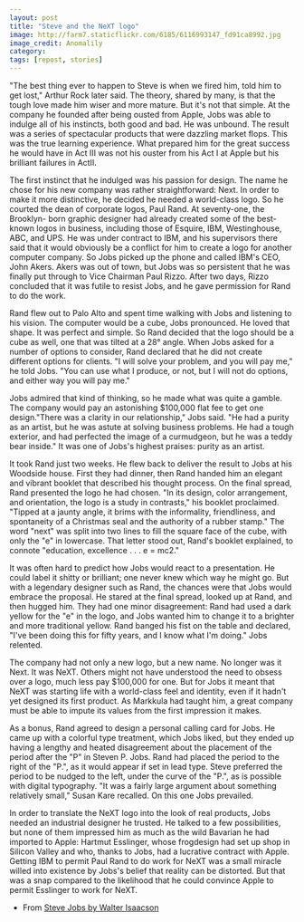 ```yaml
---
layout: post
title: "Steve and the NeXT logo"
image: http://farm7.staticflickr.com/6185/6116993147_fd91ca8992.jpg
image_credit: Anomalily
category: 
tags: [repost, stories]
---
```


"The best thing ever to happen to Steve is when we fired him, told him to get lost," Arthur Rock later said. The theory, shared by many, is that the tough love made him wiser and more mature. But it's not that simple. At the company he founded after being ousted from Apple, Jobs was able to indulge all of his instincts, both good and bad. He was unbound. The result was a series of spectacular products that were dazzling market flops. This was the true learning experience. What prepared him for the great success he would have in Act III was not his ouster from his Act I at Apple but his brilliant failures in ActII.

The first instinct that he indulged was his passion for design. The name he chose for his new company was rather straightforward: Next. In order to make it more distinctive, he decided he needed a world-class logo. So he courted the dean of corporate logos, Paul Rand. At seventy-one, the Brooklyn- born graphic designer had already created some of the best-known logos in business, including those of Esquire, IBM, Westinghouse, ABC, and UPS. He was under contract to IBM, and his supervisors there said that it would obviously be a conflict for him to create a logo for another computer company. So Jobs picked up the phone and called IBM's CEO, John Akers. Akers was out of town, but Jobs was so persistent that he was finally put through to Vice Chairman Paul Rizzo. After two days, Rizzo concluded that it was futile to resist Jobs, and he gave permission for Rand to do the work.

Rand flew out to Palo Alto and spent time walking with Jobs and listening to his vision. The computer would be a cube, Jobs pronounced. He loved that shape. It was perfect and simple. So Rand decided that the logo should be a cube as well, one that was tilted at a 28° angle. When Jobs asked for a number of options to consider, Rand declared that he did not create different options for clients. "I will solve your problem, and you will pay me," he told Jobs. "You can use what I produce, or not, but I will not do options, and either way you will pay me."

Jobs admired that kind of thinking, so he made what was quite a gamble. The company would pay an astonishing $100,000 flat fee to get one design."There was a clarity in our relationship," Jobs said. "He had a purity as an artist, but he was astute at solving business problems. He had a tough exterior, and had perfected the image of a curmudgeon, but he was a teddy bear inside." It was one of Jobs's highest praises: purity as an artist.

It took Rand just two weeks. He flew back to deliver the result to Jobs at his Woodside house. First they had dinner, then Rand handed him an elegant and vibrant booklet that described his thought process. On the final spread, Rand presented the logo he had chosen. "In its design, color arrangement, and orientation, the logo is a study in contrasts," his booklet proclaimed. "Tipped at a jaunty angle, it brims with the informality, friendliness, and spontaneity of a Christmas seal and the authority of a rubber stamp." The word "next" was split into two lines to fill the square face of the cube, with only the "e" in lowercase. That letter stood out, Rand's booklet explained, to connote "education, excellence . . . e = mc2."

It was often hard to predict how Jobs would react to a presentation. He could label it shitty or brilliant; one never knew which way he might go. But with a legendary designer such as Rand, the chances were that Jobs would embrace the proposal. He stared at the final spread, looked up at Rand, and then hugged him. They had one minor disagreement: Rand had used a dark yellow for the "e" in the logo, and Jobs wanted him to change it to a brighter and more traditional yellow. Rand banged his fist on the table and declared, "I've been doing this for fifty years, and I know what I'm doing." Jobs relented.

The company had not only a new logo, but a new name. No longer was it Next. It was NeXT. Others might not have understood the need to obsess over a logo, much less pay $100,000 for one. But for Jobs it meant that NeXT was starting life with a world-class feel and identity, even if it hadn't yet designed its first product. As Markkula had taught him, a great company must be able to impute its values from the first impression it makes.

As a bonus, Rand agreed to design a personal calling card for Jobs. He came up with a colorful type treatment, which Jobs liked, but they ended up having a lengthy and heated disagreement about the placement of the period after the "P" in Steven P. Jobs. Rand had placed the period to the right of the "P.", as it would appear if set in lead type. Steve preferred the period to be nudged to the left, under the curve of the "P.", as is possible with digital typography. "It was a fairly large argument about something relatively small," Susan Kare recalled. On this one Jobs prevailed.

In order to translate the NeXT logo into the look of real products, Jobs needed an industrial designer he trusted. He talked to a few possibilities, but none of them impressed him as much as the wild Bavarian he had imported to Apple: Hartmut Esslinger, whose frogdesign had set up shop in Silicon Valley and who, thanks to Jobs, had a lucrative contract with Apple. Getting IBM to permit Paul Rand to do work for NeXT was a small miracle willed into existence by Jobs's belief that reality can be distorted. But that was a snap compared to the likelihood that he could convince Apple to permit Esslinger to work for NeXT.

- From [Steve Jobs by Walter Isaacson](http://rcm.amazon.com/e/cm?lt1=_blank&bc1=000000&IS2=1&bg1=FFFFFF&fc1=000000&lc1=0000FF&t=breharsblo-20&o=1&p=8&l=as4&m=amazon&f=ifr&ref=ss_til&asins=1451648537)
